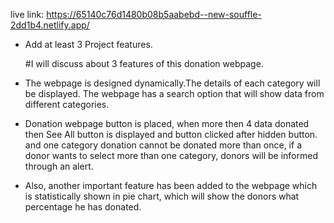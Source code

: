 live link: https://65140c76d1480b08b5aabebd--new-souffle-2dd1b4.netlify.app/
* Add at least 3 Project features.

    #I will discuss about 3 features of this donation webpage.
*  The webpage is designed dynamically.The details of each category will be displayed. The webpage has a search option that will show data from different categories.

*  Donation webpage  button is placed, when more then 4 data donated then See All button is displayed and button clicked after hidden button. and one category donation cannot be donated more than once, if a donor wants to select more than one category, donors will be informed through an alert.

*  Also, another important feature has been added to the webpage which is statistically shown in pie chart, which will show the donors what percentage he has donated.
